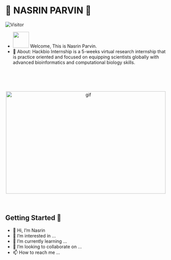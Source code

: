 # :stars: **NASRIN PARVIN** :stars:
![Visitor](https://visitor-badge.laobi.icu/badge?page_id=https://github.com/Nasrin0/Nasrin0.git)
- <img src="https://raw.githubusercontent.com/MartinHeinz/MartinHeinz/master/wave.gif" width="50px"> Welcome, This is Nasrin Parvin.
- 🌱 About: Hackbio Internship is a 5-weeks virtual research internship that is practice oriented and focused on equipping scientists globally with advanced bioinformatics and      computational biology skills.

<p align="center">
   <br>
   <br>
   <br>
   <br>
   <img align="center"  alt="gif" src="https://github.com/arsentieva/arsentieva/blob/main/code.gif?raw=true" width="500" height="320">
   <br>
   <br>
   <br>
</p>
    


## Getting Started :scroll:
- 👋 Hi, I’m Nasrin
- 👀 I’m interested in ...
- 🌱 I’m currently learning ...
- 💞️ I’m looking to collaborate on ... 
- 📫 How to reach me ...

<!---
Nasrin0/Nasrin0 is a ✨ special ✨ repository because its `README.md` (this file) appears on your GitHub profile.
You can click the Preview link to take a look at your changes.
--->
